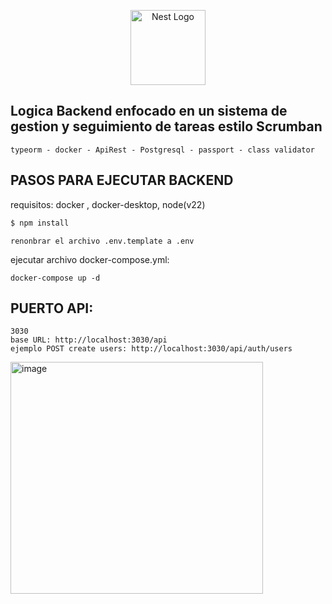 <p align="center">
  <a href="http://nestjs.com/" target="blank"><img src="https://nestjs.com/img/logo-small.svg" width="120" alt="Nest Logo" /></a>
</p>

## Logica Backend enfocado en un sistema de gestion y seguimiento de tareas estilo Scrumban

````
typeorm - docker - ApiRest - Postgresql - passport - class validator

````

## PASOS PARA EJECUTAR BACKEND
requisitos: docker , docker-desktop, node(v22)

```bash
$ npm install
```

```variables de entorno
renonbrar el archivo .env.template a .env
```

ejecutar archivo docker-compose.yml:
````
docker-compose up -d
````

## PUERTO API:

```
3030
base URL: http://localhost:3030/api
ejemplo POST create users: http://localhost:3030/api/auth/users
```
<img width="404" height="371" alt="image" src="https://github.com/user-attachments/assets/0fead9f6-1cd5-4e8e-9f49-a7493734058a" />


